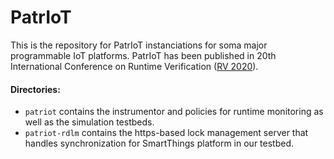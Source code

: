 # PatrIoT

This is the repository for PatrIoT instanciations for soma major programmable IoT platforms. PatrIoT has been published in 20th International Conference on Runtime Verification ([RV 2020](https://rv20.ait.ac.at/pgm/)).

#### Directories:

* `patriot` contains the instrumentor and policies for runtime monitoring as well as the simulation testbeds.
* `patriot-rdlm` contains the https-based lock management server that handles synchronization for SmartThings platform in our testbed. 

